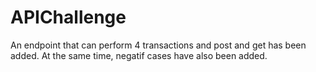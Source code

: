 # APIChallenge
An endpoint that can perform 4 transactions and post and get has been added. At the same time, negatif cases have also been added.
